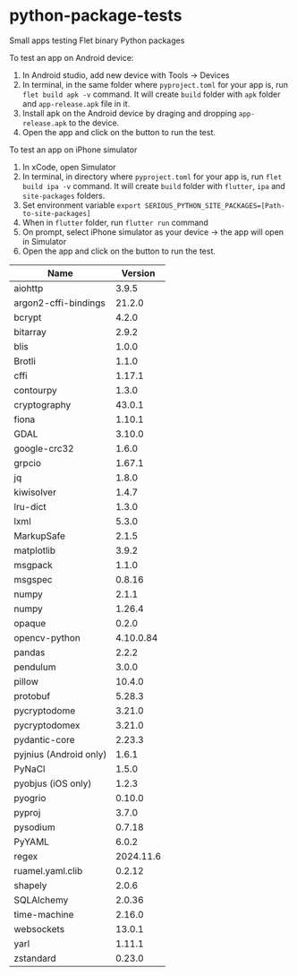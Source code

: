 # python-package-tests
Small apps testing Flet binary Python packages

To test an app on Android device:
1. In Android studio, add new device with Tools -> Devices
2. In terminal, in the same folder where `pyproject.toml` for your app is, run `flet build apk -v` command. It will create `build` folder with `apk` folder and `app-release.apk` file in it.
3. Install apk on the Android device by draging and dropping `app-release.apk` to the device. 
4. Open the app and click on the button to run the test.

To test an app on iPhone simulator
1. In xCode, open Simulator
2. In terminal, in directory where `pyproject.toml` for your app is, run `flet build ipa -v` command. It will create `build` folder with    `flutter`, `ipa` and `site-packages` folders.
3. Set environment variable `export SERIOUS_PYTHON_SITE_PACKAGES=[Path-to-site-packages]`
4. When in `flutter` folder, run `flutter run` command
5. On prompt, select iPhone simulator as your device -> the app will open in Simulator
4. Open the app and click on the button to run the test.

| Name          | Version      |
|---------------|--------------|
| aiohttp       | 3.9.5 | 
| argon2-cffi-bindings | 21.2.0 |
| bcrypt | 4.2.0 |
| bitarray | 2.9.2 |
| blis | 1.0.0 |
| Brotli | 1.1.0 |
| cffi | 1.17.1 |
| contourpy | 1.3.0 |
| cryptography | 43.0.1 |
| fiona | 1.10.1 |
| GDAL | 3.10.0 |
| google-crc32 | 1.6.0 |
| grpcio | 1.67.1 |
| jq | 1.8.0 |
| kiwisolver | 1.4.7 |
| lru-dict | 1.3.0 |
| lxml | 5.3.0 |
| MarkupSafe | 2.1.5 |
| matplotlib | 3.9.2 |
| msgpack | 1.1.0 |
| msgspec | 0.8.16 |
| numpy | 2.1.1 |
| numpy | 1.26.4 |
| opaque | 0.2.0 |
| opencv-python | 4.10.0.84 |
| pandas | 2.2.2 |
| pendulum | 3.0.0 |
| pillow | 10.4.0 |
| protobuf | 5.28.3 |
| pycryptodome | 3.21.0 |
| pycryptodomex | 3.21.0 |
| pydantic-core | 2.23.3 |
| pyjnius (Android only) | 1.6.1 |
| PyNaCl | 1.5.0 |
| pyobjus (iOS only) | 1.2.3 |
| pyogrio | 0.10.0 |
| pyproj | 3.7.0 |
| pysodium | 0.7.18 |
| PyYAML | 6.0.2 |
| regex | 2024.11.6 |
| ruamel.yaml.clib | 0.2.12 |
| shapely | 2.0.6 |
| SQLAlchemy | 2.0.36 |
| time-machine | 2.16.0 |
| websockets | 13.0.1 |
| yarl | 1.11.1 |
| zstandard | 0.23.0 |
